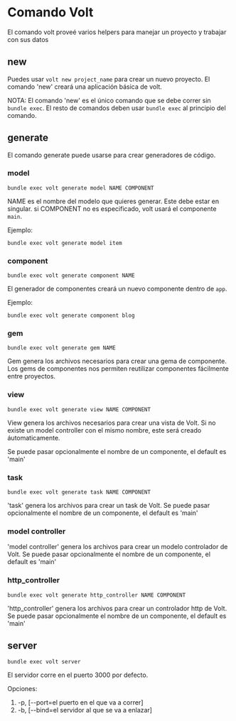 # Comando Volt

El comando volt proveé varios helpers para manejar un proyecto y trabajar con sus datos

## new

Puedes usar ```volt new project_name``` para crear un nuevo proyecto.  El comando 'new' creará una aplicación básica de volt.

NOTA: El comando 'new' es el único comando que se debe correr sin ```bundle exec```. El resto de comandos deben usar ```bundle exec``` al principio del comando.

## generate

El comando generate puede usarse para crear generadores de código.

### model

```bundle exec volt generate model NAME COMPONENT```

NAME es el nombre del modelo que quieres generar. Este debe estar en singular.  si COMPONENT no es especificado, volt usará el componente ```main```.

Ejemplo:

```bundle exec volt generate model item```

### component

```bundle exec volt generate component NAME```

El generador de componentes creará un nuevo componente dentro de ```app```.

Ejemplo:

```bundle exec volt generate component blog```

### gem

```bundle exec volt generate gem NAME```

Gem genera los archivos necesarios para crear una gema de componente.  Los gems de componentes nos permiten reutilizar componentes fácilmente entre proyectos.

### view

```bundle exec volt generate view NAME COMPONENT```

View genera los archivos necesarios para crear una vista de Volt.  Si no existe un model controller con el mismo nombre, este será creado áutomaticamente.

Se puede pasar opcionalmente el nombre de un componente, el default es 'main'

### task

```bundle exec volt generate task NAME COMPONENT```

'task' genera los archivos para crear un task de Volt. Se puede pasar opcionalmente el nombre de un componente, el default es 'main'

### model controller

'model controller' genera los archivos para crear un modelo controlador de Volt.  Se puede pasar opcionalmente el nombre de un componente, el default es 'main'

### http_controller

```bundle exec volt generate http_controller NAME COMPONENT```

'http_controller' genera los archivos para crear un controlador http de Volt.  Se puede pasar opcionalmente el nombre de un componente, el default es 'main'

## server

```bundle exec volt server```

El servidor corre en el puerto 3000 por defecto.

Opciones:
1. -p, [--port=el puerto en el que va a correr]
2. -b, [--bind=el servidor al que se va a enlazar]

